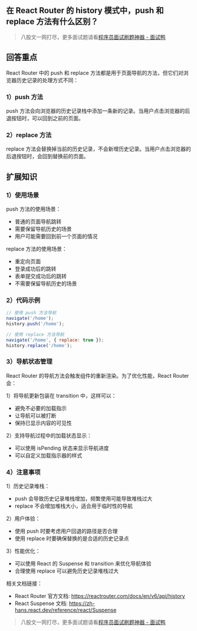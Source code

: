 ## 在 React Router 的 history 模式中，push 和 replace 方法有什么区别？
> 八股文一网打尽，更多面试题请看[程序员面试刷题神器 - 面试鸭](https://www.mianshiya.com/)


## 回答重点

React Router 中的 push 和 replace 方法都是用于页面导航的方法，但它们对浏览器历史记录的处理方式不同：

### 1）push 方法

push 方法会向浏览器的历史记录栈中添加一条新的记录。当用户点击浏览器的后退按钮时，可以回到之前的页面。

### 2）replace 方法

replace 方法会替换掉当前的历史记录，不会新增历史记录。当用户点击浏览器的后退按钮时，会回到替换前的页面。

## 扩展知识

### 1）使用场景

push 方法的使用场景：

- 普通的页面导航跳转
- 需要保留导航历史的场景
- 用户可能需要回到前一个页面的情况

replace 方法的使用场景：

- 重定向页面
- 登录成功后的跳转
- 表单提交成功后的跳转
- 不需要保留导航历史的场景

### 2）代码示例

```jsx
// 使用 push 方法导航
navigate('/home');  
history.push('/home');

// 使用 replace 方法导航
navigate('/home', { replace: true });
history.replace('/home');
```

### 3）导航状态管理

React Router 的导航方法会触发组件的重新渲染。为了优化性能，React Router 会：

1）将导航更新包装在 transition 中，这样可以：

- 避免不必要的加载指示
- 让导航可以被打断
- 保持已显示内容的可见性

2）支持导航过程中的加载状态显示：

- 可以使用 isPending 状态来显示导航进度
- 可以自定义加载指示器的样式

### 4）注意事项

1）历史记录堆栈：

- push 会导致历史记录堆栈增加，频繁使用可能导致堆栈过大
- replace 不会增加堆栈大小，适合用于临时性的导航

2）用户体验：

- 使用 push 时要考虑用户回退的路径是否合理
- 使用 replace 时要确保替换的是合适的历史记录点

3）性能优化：

- 可以使用 React 的 Suspense 和 transition 来优化导航体验
- 合理使用 replace 可以避免历史记录堆栈过大

相关文档链接：

- React Router 官方文档: <https://reactrouter.com/docs/en/v6/api/history>
- React Suspense 文档: <https://zh-hans.react.dev/reference/react/Suspense>


> 八股文一网打尽，更多面试题请看[程序员面试刷题神器 - 面试鸭](https://www.mianshiya.com/)